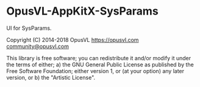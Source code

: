 # OpusVL-AppKitX-SysParams
UI for SysParams.

Copyright (C) 2014-2018 OpusVL 
https://opusvl.com 
community@opusvl.com

This library is free software; you can redistribute it and/or modify it under the terms of either;
a) the GNU General Public License as published by the Free Software Foundation; either version 1, or (at your option) any later version, or
b) the "Artistic License".
